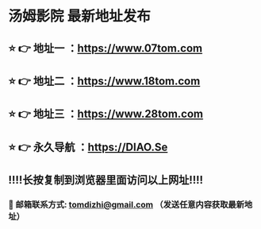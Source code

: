 # 汤姆影院 最新地址发布
## ⭐️ 👉 地址一 ：https://www.07tom.com
## ⭐️ 👉 地址二 ：https://www.18tom.com
## ⭐️ 👉 地址三 ：https://www.28tom.com
## ⭐️ 👉 永久导航 ：https://DIAO.Se
## ‼️‼️长按复制到浏览器里面访问以上网址‼️‼️
### 📧 邮箱联系方式: tomdizhi@gmail.com （发送任意内容获取最新地址）
